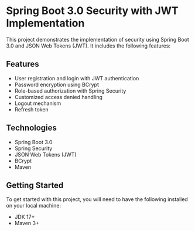 # Spring Boot 3.0 Security with JWT Implementation

This project demonstrates the implementation of security using Spring Boot 3.0 and JSON Web Tokens (JWT). It includes
the following features:

## Features

* User registration and login with JWT authentication
* Password encryption using BCrypt
* Role-based authorization with Spring Security
* Customized access denied handling
* Logout mechanism
* Refresh token

## Technologies

* Spring Boot 3.0
* Spring Security
* JSON Web Tokens (JWT)
* BCrypt
* Maven

## Getting Started

To get started with this project, you will need to have the following installed on your local machine:

* JDK 17+
* Maven 3+


